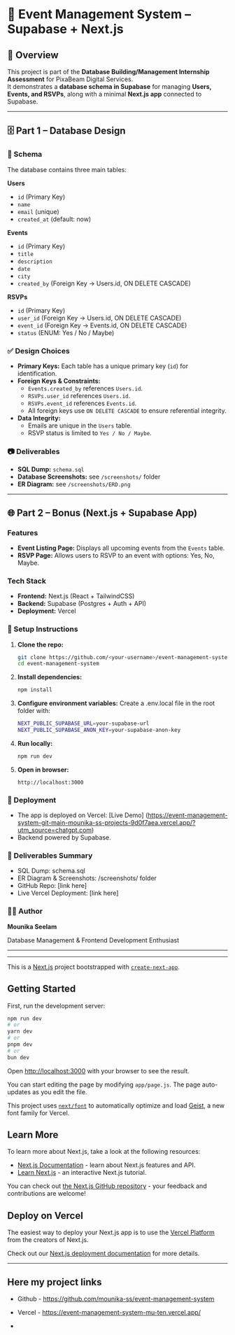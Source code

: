 # 📌 Event Management System – Supabase + Next.js

## 🚀 Overview
This project is part of the **Database Building/Management Internship Assessment** for PixaBeam Digital Services.  
It demonstrates a **database schema in Supabase** for managing **Users, Events, and RSVPs**, along with a minimal **Next.js app** connected to Supabase.

---

## 🗄️ Part 1 – Database Design

### 📑 Schema
The database contains three main tables:

**Users**
- `id` (Primary Key)
- `name`
- `email` (unique)
- `created_at` (default: now)

**Events**
- `id` (Primary Key)
- `title`
- `description`
- `date`
- `city`
- `created_by` (Foreign Key → Users.id, ON DELETE CASCADE)

**RSVPs**
- `id` (Primary Key)
- `user_id` (Foreign Key → Users.id, ON DELETE CASCADE)
- `event_id` (Foreign Key → Events.id, ON DELETE CASCADE)
- `status` (ENUM: Yes / No / Maybe)

### ✅ Design Choices
- **Primary Keys:** Each table has a unique primary key (`id`) for identification.
- **Foreign Keys & Constraints:**
  - `Events.created_by` references `Users.id`.
  - `RSVPs.user_id` references `Users.id`.
  - `RSVPs.event_id` references `Events.id`.
  - All foreign keys use `ON DELETE CASCADE` to ensure referential integrity.
- **Data Integrity:**
  - Emails are unique in the `Users` table.
  - RSVP status is limited to `Yes / No / Maybe`.

### 📷 Deliverables
- **SQL Dump:** `schema.sql`
- **Database Screenshots:** see `/screenshots/` folder
- **ER Diagram:** see `/screenshots/ERD.png`

---

## 🌐 Part 2 – Bonus (Next.js + Supabase App)

### Features
- **Event Listing Page:** Displays all upcoming events from the `Events` table.
- **RSVP Page:** Allows users to RSVP to an event with options: Yes, No, Maybe.

### Tech Stack
- **Frontend:** Next.js (React + TailwindCSS)
- **Backend:** Supabase (Postgres + Auth + API)
- **Deployment:** Vercel

### 🔧 Setup Instructions
1. **Clone the repo:**
   ```bash
   git clone https://github.com/<your-username>/event-management-system.git
   cd event-management-system

2. **Install dependencies:**
   ```bash
   npm install

3. **Configure environment variables:**
   Create a .env.local file in the root folder with:
   ```bash
   NEXT_PUBLIC_SUPABASE_URL=your-supabase-url
   NEXT_PUBLIC_SUPABASE_ANON_KEY=your-supabase-anon-key

4. **Run locally:**
   ```bash
   npm run dev

5. **Open in browser:**
   ```
   http://localhost:3000

### 🚀 Deployment

- The app is deployed on Vercel: [Live Demo] (https://event-management-system-git-main-mounika-ss-projects-9d0f7aea.vercel.app/?utm_source=chatgpt.com)
- Backend powered by Supabase.

### 📎 Deliverables Summary

- SQL Dump: schema.sql
- ER Diagram & Screenshots: /screenshots/ folder
- GitHub Repo: [link here]
- Live Vercel Deployment: [link here]

### 👩‍💻 Author

**Mounika Seelam**

Database Management & Frontend Development Enthusiast

---
-----

This is a [Next.js](https://nextjs.org) project bootstrapped with [`create-next-app`](https://github.com/vercel/next.js/tree/canary/packages/create-next-app).

## Getting Started

First, run the development server:

```bash
npm run dev
# or
yarn dev
# or
pnpm dev
# or
bun dev
```

Open [http://localhost:3000](http://localhost:3000) with your browser to see the result.

You can start editing the page by modifying `app/page.js`. The page auto-updates as you edit the file.

This project uses [`next/font`](https://nextjs.org/docs/app/building-your-application/optimizing/fonts) to automatically optimize and load [Geist](https://vercel.com/font), a new font family for Vercel.

## Learn More

To learn more about Next.js, take a look at the following resources:

- [Next.js Documentation](https://nextjs.org/docs) - learn about Next.js features and API.
- [Learn Next.js](https://nextjs.org/learn) - an interactive Next.js tutorial.

You can check out [the Next.js GitHub repository](https://github.com/vercel/next.js) - your feedback and contributions are welcome!


## Deploy on Vercel

The easiest way to deploy your Next.js app is to use the [Vercel Platform](https://vercel.com/new?utm_medium=default-template&filter=next.js&utm_source=create-next-app&utm_campaign=create-next-app-readme) from the creators of Next.js.

Check out our [Next.js deployment documentation](https://nextjs.org/docs/app/building-your-application/deploying) for more details.


---


## Here my project links
- Github - https://github.com/mounika-ss/event-management-system
- Vercel - https://event-management-system-mu-ten.vercel.app/

- 
